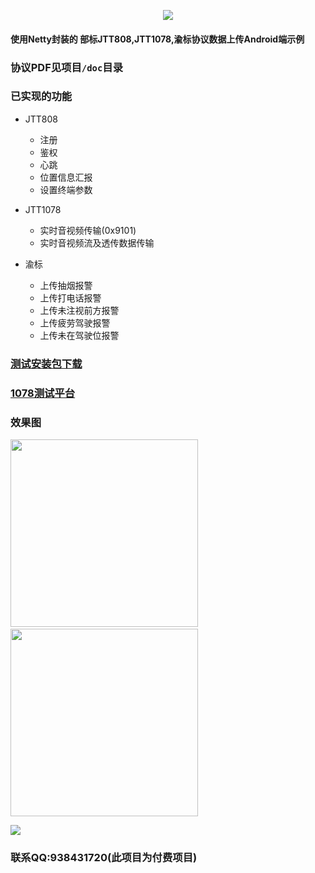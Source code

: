 
<p align=center><img src="https://github.com/azhon/JTTProtocol/blob/master/img/logo.png" /></p>

#### 使用Netty封装的 部标JTT808,JTT1078,渝标协议数据上传Android端示例

### 协议PDF见项目`/doc`目录

### 已实现的功能

- JTT808 

  - 注册
  - 鉴权
  - 心跳
  - 位置信息汇报
  - 设置终端参数

- JTT1078 

  - 实时音视频传输(0x9101)
  - 实时音视频流及透传数据传输

- 渝标 

  - 上传抽烟报警
  - 上传打电话报警
  - 上传未注视前方报警
  - 上传疲劳驾驶报警
  - 上传未在驾驶位报警 

### [测试安装包下载](https://github.com/azhon/JTTProtocol/releases)

### [1078测试平台](https://lib.cvtsp.com/video/CVNetVideoJs/test/tstrtvs.html)

### 效果图

<img
src="https://github.com/azhon/JTTProtocol/blob/master/img/screencap.png"
width="300">&nbsp;<img
src="https://github.com/azhon/JTTProtocol/blob/master/img/screencap1.png"
width="300">

<img src="https://github.com/azhon/JTTProtocol/blob/master/img/log.png">

### 联系QQ:938431720(此项目为付费项目)
